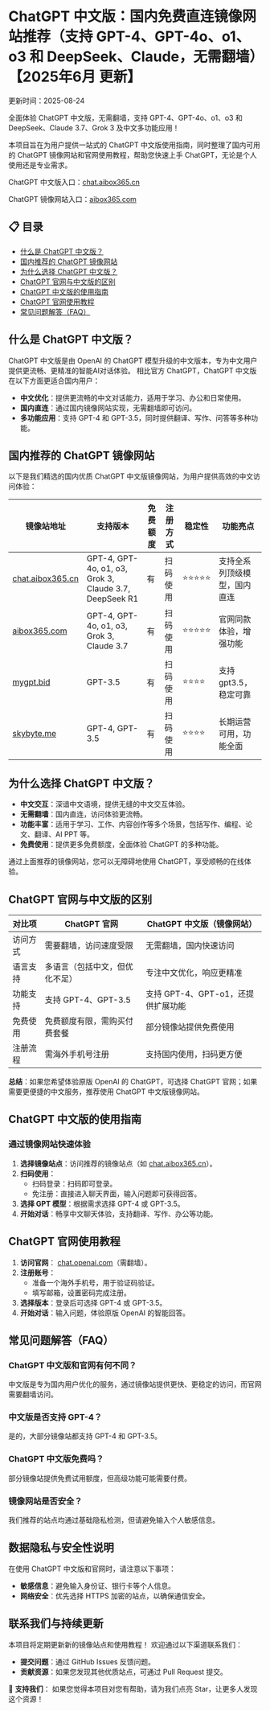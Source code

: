 # ChatGPT 中文版：国内免费直连镜像网站推荐（支持 GPT-4、GPT-4o、o1、o3 和 DeepSeek、Claude，无需翻墙）【2025年6月 更新】

更新时间：2025-08-24

全面体验 ChatGPT 中文版，无需翻墙，支持 GPT-4、GPT-4o、o1、o3 和 DeepSeek、Claude 3.7、Grok 3 及中文多功能应用！

本项目旨在为用户提供一站式的 ChatGPT 中文版使用指南，同时整理了国内可用的 ChatGPT 镜像网站和官网使用教程，帮助您快速上手 ChatGPT，无论是个人使用还是专业需求。

ChatGPT 中文版入口：[chat.aibox365.cn](https://chat.aibox365.cn)

ChatGPT 镜像网站入口：[aibox365.com](https://aibox365.com)

## 📋 目录
- [什么是 ChatGPT 中文版？](#什么是-chatgpt-中文版)
- [国内推荐的 ChatGPT 镜像网站](#国内推荐的-chatgpt-镜像网站)
- [为什么选择 ChatGPT 中文版？](#为什么选择-chatgpt-中文版)
- [ChatGPT 官网与中文版的区别](#chatgpt-官网与中文版的区别)
- [ChatGPT 中文版的使用指南](#chatgpt-中文版的使用指南)
- [ChatGPT 官网使用教程](#chatgpt-官网使用教程)
- [常见问题解答（FAQ）](#常见问题解答faq)

## 什么是 ChatGPT 中文版？
ChatGPT 中文版是由 OpenAI 的 ChatGPT 模型升级的中文版本，专为中文用户提供更流畅、更精准的智能AI对话体验。
相比官方 ChatGPT，ChatGPT 中文版在以下方面更适合国内用户：

- **中文优化**：提供更流畅的中文对话能力，适用于学习、办公和日常使用。
- **国内直连**：通过国内镜像网站实现，无需翻墙即可访问。
- **多功能应用**：支持 GPT-4 和 GPT-3.5，同时提供翻译、写作、问答等多种功能。

## 国内推荐的 ChatGPT 镜像网站
以下是我们精选的国内优质 ChatGPT 中文版镜像网站，为用户提供高效的中文访问体验：

| 镜像站地址 | 支持版本 | 免费额度 | 注册方式 | 稳定性 | 功能亮点 |
|------------|----------|----------|----------|--------|----------|
| [chat.aibox365.cn](https://chat.aibox365.cn) | GPT-4, GPT-4o, o1, o3, Grok 3, Claude 3.7, DeepSeek R1 | 有 | 扫码使用 | ⭐⭐⭐⭐⭐ | 支持全系列顶级模型，国内直连 |
| [aibox365.com](https://aibox365.com) | GPT-4, GPT-4o, o1, o3, Grok 3, Claude 3.7 | 有 | 扫码使用 | ⭐⭐⭐⭐⭐ | 官网同款体验，增强功能 |
| [mygpt.bid](https://uuu.mygpt.bid) | GPT-3.5 | 有 | 扫码使用 | ⭐⭐⭐⭐ | 支持gpt3.5，稳定可靠 |
| [skybyte.me](https://cgs.skybyte.me) | GPT-4, GPT-3.5 | 有 | 扫码使用 | ⭐⭐⭐⭐ | 长期运营可用，功能全面 |

## 为什么选择 ChatGPT 中文版？
- **中文交互**：深谙中文语境，提供无缝的中文交互体验。
- **无需翻墙**：国内直连，访问体验更流畅。
- **功能丰富**：适用于学习、工作、内容创作等多个场景，包括写作、编程、论文、翻译、AI PPT 等。
- **免费使用**：提供更多免费额度，全面体验 ChatGPT 的多种功能。

通过上面推荐的镜像网站，您可以无障碍地使用 ChatGPT，享受顺畅的在线体验。

## ChatGPT 官网与中文版的区别

| 对比项 | ChatGPT 官网 | ChatGPT 中文版（镜像网站） |
|--------|--------------|----------------------------|
| 访问方式 | 需要翻墙，访问速度受限 | 无需翻墙，国内快速访问 |
| 语言支持 | 多语言（包括中文，但优化不足） | 专注中文优化，响应更精准 |
| 功能支持 | 支持 GPT-4、GPT-3.5 | 支持 GPT-4、GPT-o1，还提供扩展功能 |
| 免费使用 | 免费额度有限，需购买付费套餐 | 部分镜像站提供免费使用 |
| 注册流程 | 需海外手机号注册 | 支持国内使用，扫码更方便 |

**总结**：如果您希望体验原版 OpenAI 的 ChatGPT，可选择 ChatGPT 官网；如果需要更便捷的中文服务，推荐使用 ChatGPT 中文版镜像网站。

## ChatGPT 中文版的使用指南
### 通过镜像网站快速体验

1. **选择镜像站点**：访问推荐的镜像站点（如 [chat.aibox365.cn](https://chat.aibox365.cn)）。
2. **扫码使用**：
   - 扫码登录：扫码即可登录。
   - 免注册：直接进入聊天界面，输入问题即可获得回答。
3. **选择 GPT 模型**：根据需求选择 GPT-4 或 GPT-3.5。
4. **开始对话**：畅享中文聊天体验，支持翻译、写作、办公等功能。

## ChatGPT 官网使用教程
1. **访问官网**： [chat.openai.com](https://chat.openai.com)（需翻墙）。
2. **注册账号**：
   - 准备一个海外手机号，用于验证码验证。
   - 填写邮箱，设置密码完成注册。
3. **选择版本**：登录后可选择 GPT-4 或 GPT-3.5。
4. **开始对话**：输入问题，体验原版 OpenAI 的智能回答。

## 常见问题解答（FAQ）
### ChatGPT 中文版和官网有何不同？
中文版是专为国内用户优化的服务，通过镜像站提供更快、更稳定的访问，而官网需要翻墙访问。

### 中文版是否支持 GPT-4？
是的，大部分镜像站都支持 GPT-4 和 GPT-3.5。

### ChatGPT 中文版免费吗？
部分镜像站提供免费试用额度，但高级功能可能需要付费。

### 镜像网站是否安全？
我们推荐的站点均通过基础隐私检测，但请避免输入个人敏感信息。

## 数据隐私与安全性说明
在使用 ChatGPT 中文版和官网时，请注意以下事项：

- **敏感信息**：避免输入身份证、银行卡等个人信息。
- **网络安全**：优先选择 HTTPS 加密的站点，以确保通信安全。

## 联系我们与持续更新
本项目将定期更新新的镜像站点和使用教程！
欢迎通过以下渠道联系我们：

- **提交问题**：通过 GitHub Issues 反馈问题。
- **贡献资源**：如果您发现其他优质站点，可通过 Pull Request 提交。

🌟 **支持我们**： 如果您觉得本项目对您有帮助，请为我们点亮 Star，让更多人发现这个资源！
